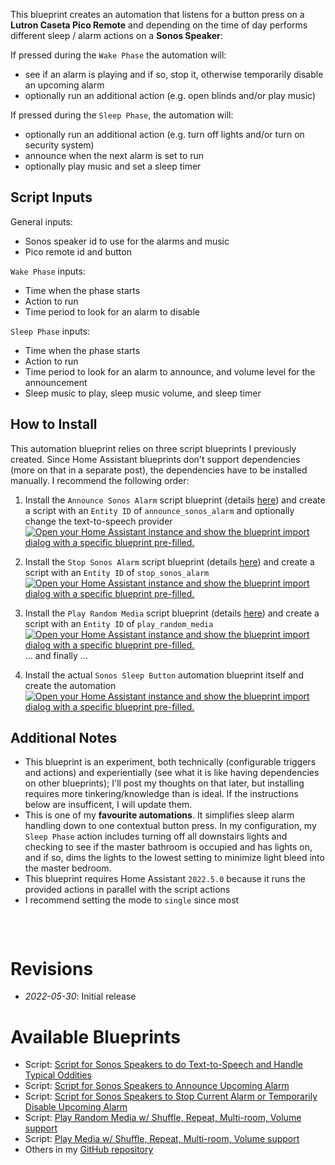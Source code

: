 This blueprint creates an automation that listens for a button press on a **Lutron Caseta Pico Remote** and depending on the time of day performs different sleep / alarm actions on a **Sonos Speaker**:

If pressed during the `Wake Phase` the automation will:
* see if an alarm is playing and if so, stop it, otherwise temporarily disable an upcoming alarm 
* optionally run an additional action (e.g. open blinds and/or play music)

If pressed during the `Sleep Phase`, the automation will:
* optionally run an additional action (e.g. turn off lights and/or turn on security system)
* announce when the next alarm is set to run
* optionally play music and set a sleep timer

## Script Inputs ##

General inputs:
* Sonos speaker id to use for the alarms and music
* Pico remote id and button

`Wake Phase` inputs:
* Time when the phase starts
* Action to run
* Time period to look for an alarm to disable

`Sleep Phase` inputs:
* Time when the phase starts
* Action to run
* Time period to look for an alarm to announce, and volume level for the announcement
* Sleep music to play, sleep music volume, and sleep timer


## How to Install ##
This automation blueprint relies on three script blueprints I previously created. Since Home Assistant blueprints don't support dependencies (more on that in a separate post), the dependencies have to be installed manually. I recommend the following order:
1. Install the `Announce Sonos Alarm` script blueprint (details [here](https://community.home-assistant.io/t/script-for-sonos-speakers-to-announce-upcoming-alarm/419700)) and create a script with an `Entity ID` of `announce_sonos_alarm` and optionally change the text-to-speech provider<br /> [![Open your Home Assistant instance and show the blueprint import dialog with a specific blueprint pre-filled.](https://my.home-assistant.io/badges/blueprint_import.svg)](https://my.home-assistant.io/redirect/blueprint_import/?blueprint_url=https%3A%2F%2Fgithub.com%2FTalvish%2Fhome-assistant-blueprints%2Fblob%2Fmain%2Fscript%2Fannounce_sonos_alarm.yaml)

2. Install the `Stop Sonos Alarm` script blueprint (details [here](https://community.home-assistant.io/t/script-for-sonos-speakers-to-stop-current-alarm-or-temporarily-disable-upcoming-alarm/417610)) and create a script with an `Entity ID` of `stop_sonos_alarm`<br/> [![Open your Home Assistant instance and show the blueprint import dialog with a specific blueprint pre-filled.](https://my.home-assistant.io/badges/blueprint_import.svg)](https://my.home-assistant.io/redirect/blueprint_import/?blueprint_url=https%3A%2F%2Fgithub.com%2FTalvish%2Fhome-assistant-blueprints%2Fblob%2Fmain%2Fscript%2Fstop_sonos_alarm.yaml) 

3. Install the `Play Random Media` script blueprint (details [here](https://community.home-assistant.io/t/play-random-media-script-w-shuffle-repeat-multi-room-volume-support/426445)) and create a script with an `Entity ID` of `play_random_media` <br /> [![Open your Home Assistant instance and show the blueprint import dialog with a specific blueprint pre-filled.](https://my.home-assistant.io/badges/blueprint_import.svg)](https://my.home-assistant.io/redirect/blueprint_import/?blueprint_url=https%3A%2F%2Fgithub.com%2FTalvish%2Fhome-assistant-blueprints%2Fblob%2Fmain%2Fscript%2Fplay_random_media.yaml) <br />... and finally ... <br/>

4. Install the actual `Sonos Sleep Button` automation blueprint itself and create the automation<br />
[![Open your Home Assistant instance and show the blueprint import dialog with a specific blueprint pre-filled.](https://my.home-assistant.io/badges/blueprint_import.svg)](https://my.home-assistant.io/redirect/blueprint_import/?blueprint_url=https%3A%2F%2Fgithub.com%2FTalvish%2Fhome-assistant-blueprints%2Fblob%2Fmain%2Fautomation%2Fsonos_sleep_button.yaml)

## Additional Notes ##
* This blueprint is an experiment, both technically (configurable triggers and actions) and experientially (see what it is like having dependencies on other blueprints); I'll post my thoughts on that later, but installing requires more tinkering/knowledge than is ideal. If the instructions below are insufficent, I will update them. 
* This is one of my **favourite automations**. It simplifies sleep alarm handling down to one contextual button press. In my configuration, my `Sleep Phase` action includes turning off all downstairs lights and checking to see if the master bathroom is occupied and has lights on, and if so, dims the lights to the lowest setting to minimize light bleed into the master bedroom.
* This blueprint requires Home Assistant `2022.5.0` because it runs the provided actions in parallel with the script actions
* I recommend setting the mode to `single` since most 

&nbsp;

````yaml

````

# Revisions #
* _2022-05-30_: Initial release

# Available Blueprints #
* Script: [Script for Sonos Speakers to do Text-to-Speech and Handle Typical Oddities](https://community.home-assistant.io/t/script-for-sonos-speakers-to-do-text-to-speech-and-handle-typical-oddities/424842)
* Script: [Script for Sonos Speakers to Announce Upcoming Alarm](https://community.home-assistant.io/t/script-for-sonos-speakers-to-announce-upcoming-alarm/419700)
* Script: [Script for Sonos Speakers to Stop Current Alarm or Temporarily Disable Upcoming Alarm](https://community.home-assistant.io/t/script-for-sonos-speakers-to-stop-current-alarm-or-temporarily-disable-upcoming-alarm/417610)
* Script: [Play Random Media w/ Shuffle, Repeat, Multi-room, Volume support](https://community.home-assistant.io/t/play-random-media-script-w-shuffle-repeat-multi-room-volume-support/426445)
* Script: [Play Media w/ Shuffle, Repeat, Multi-room, Volume support](https://community.home-assistant.io/t/play-media-script-w-shuffle-repeat-multi-room-volume-support/415234)
* Others in my [GitHub repository](https://github.com/Talvish/home-assistant-blueprints)
